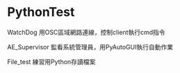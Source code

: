 # PythonTest

WatchDog
用OSC區域網路連線，控制client執行cmd指令

AE_Supervisor
監看系統管理員，用PyAutoGUI執行自動作業

File_test
練習用Python存讀檔案
